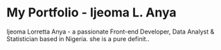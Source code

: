 # My Portfolio - Ijeoma L. Anya
Ijeoma Lorretta Anya - a passionate Front-end Developer, Data Analyst & Statistician based in Nigeria. she is a pure definit..
